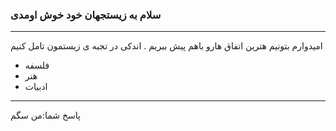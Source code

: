 ### سلام به زیستجهان خود خوش اومدی 

---
امیدوارم بتونیم هترین اتفاق هارو باهم پیش ببریم . اندکی در تجبه ی زیستمون تامل کنیم
- فلسفه
- هنر
- ادبیات


---
پاسخ شما:من سگم